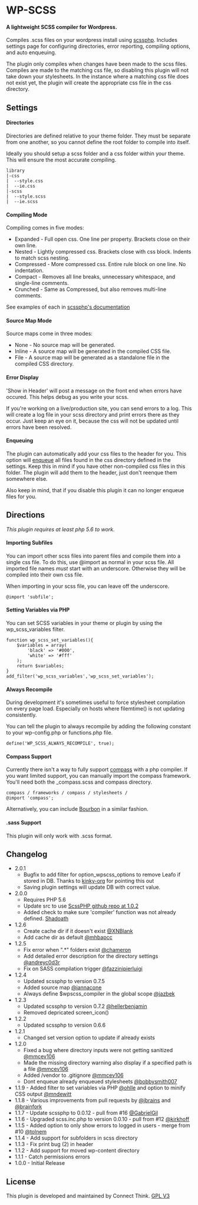 # WP-SCSS
#### A lightweight SCSS compiler for Wordpress.

Compiles .scss files on your wordpress install using [scssphp](https://github.com/scssphp/scssphp). Includes settings page for configuring directories, error reporting, compiling options, and auto enqueuing.

The plugin only compiles when changes have been made to the scss files. Compiles are made to the matching css file, so disabling this plugin will not take down your stylesheets. In the instance where a matching css file does not exist yet, the plugin will create the appropriate css file in the css directory.

## Settings

#### Directories
Directories are defined relative to your theme folder. They must be separate from one another, so you cannot define the root folder to compile into itself.

Ideally you should setup a scss folder and a css folder within your theme. This will ensure the most accurate compiling.

    library
    |-css
    |  --style.css
    |  --ie.css
    |-scss
    |  --style.scss
    |  --ie.scss

#### Compiling Mode
Compiling comes in five modes:

* Expanded - Full open css. One line per property. Brackets close on their own line.
* Nested - Lightly compressed css. Brackets close with css block. Indents to match scss nesting.
* Compressed - More compressed css. Entire rule block on one line. No indentation.
* Compact - Removes all line breaks, unnecessary whitespace, and single-line comments.
* Crunched - Same as Compressed, but also removes multi-line comments.

See examples of each in [scssphp's documentation](http://scssphp.github.io/scssphp)

#### Source Map Mode
Source maps come in three modes:

* None - No source map will be generated.
* Inline - A source map will be generated in the compiled CSS file.
* File - A source map will be generated as a standalone file in the compiled CSS directory.

#### Error Display
'Show in Header' will post a message on the front end when errors have occured. This helps debug as you write your scss.

If you're working on a live/production site, you can send errors to a log. This will create a log file in your scss directory and print errors there as they occur. Just keep an eye on it, because the css will not be updated until errors have been resolved.

#### Enqueuing
The plugin can automatically add your css files to the header for you. This option will [enqueue](http://codex.wordpress.org/Function_Reference/wp_enqueue_style) all files found in the css directory defined in the settings. Keep this in mind if you have other non-compiled css files in this folder. The plugin will add them to the header, just don't reenque them somewhere else.

Also keep in mind, that if you disable this plugin it can no longer enqueue files for you.


## Directions

*This plugin requires at least php 5.6 to work.*

#### Importing Subfiles
You can import other scss files into parent files and compile them into a single css file. To do this, use @import as normal in your scss file. All imported file names *must* start with an underscore. Otherwise they will be compiled into their own css file.

When importing in your scss file, you can leave off the underscore.

    @import 'subfile';

#### Setting Variables via PHP
You can set SCSS variables in your theme or plugin by using the wp_scss_variables filter.

    function wp_scss_set_variables(){
        $variables = array(
            'black' => '#000',
            'white' => '#fff'
        );
        return $variables;
    }
    add_filter('wp_scss_variables','wp_scss_set_variables');

#### Always Recompile
During development it's sometimes useful to force stylesheet compilation on every page load. Especially on hosts where filemtime() is not updating consistently.

You can tell the plugin to always recompile by adding the following constant to your wp-config.php or functions.php file.

    define('WP_SCSS_ALWAYS_RECOMPILE', true);

#### Compass Support
Currently there isn't a way to fully support [compass](https://github.com/chriseppstein/compass) with a php compiler. If you want limited support, you can manually import the compass framework. You'll need both the _compass.scss and compass directory.

    compass / frameworks / compass / stylesheets /
    @import 'compass';

Alternatively, you can include [Bourbon](https://github.com/thoughtbot/bourbon) in a similar fashion.

#### .sass Support
This plugin will only work with .scss format.

## Changelog
* 2.0.1
  * Bugfix to add filter for option_wpscss_options to remove Leafo if stored in DB. Thanks to [kinky-org](https://github.com/ConnectThink/WP-SCSS/issues/157) for pointing this out
  * Saving plugin settings will update DB with correct value.
* 2.0.0
  * Requires PHP 5.6
  * Update src to use [ScssPHP github repo at 1.0.2](https://github.com/scssphp/scssphp/tree/1.0.2)
  * Added check to make sure 'compiler' function was not already defined. [Shadoath](https://github.com/ConnectThink/WP-SCSS/pull/155)
* 1.2.6
  * Create cache dir if it doesn't exist [@XNBlank](https://github.com/ConnectThink/WP-SCSS/pull/135)
  * Add cache dir as default [@mhbapcc](https://github.com/ConnectThink/WP-SCSS/pull/144)
* 1.2.5
  * Fix error when ".*" folders exist [@chameron](https://github.com/ConnectThink/WP-SCSS/pull/111)
  * Add detailed error description for the directory settings [@andreyc0d3r](https://github.com/ConnectThink/WP-SCSS/pull/121)
  * Fix on SASS compilation trigger [@fazzinipierluigi](https://github.com/ConnectThink/WP-SCSS/pull/122)
* 1.2.4
  * Updated scssphp to version 0.7.5
  * Added source map [@iannacone](https://github.com/ConnectThink/WP-SCSS/issues/49)
  * Always define $wpscss_compiler in the global scope [@jazbek](https://github.com/ConnectThink/WP-SCSS/pull/98)
* 1.2.3
  * Updated scssphp to version 0.7.2 [@hellerbenjamin](https://github.com/ConnectThink/WP-SCSS/pull/86)
  * Removed depricated screen_icon()
* 1.2.2
  * Updated scssphp to version 0.6.6
* 1.2.1
  * Changed set version option to update if already exists
* 1.2.0
  * Fixed a bug where directory inputs were not getting sanitized [@mmcev106](https://github.com/ConnectThink/WP-SCSS/pull/66)
  * Made the missing directory warning also display if a specified path is a file [@mmcev106](https://github.com/ConnectThink/WP-SCSS/pull/65)
  * Added /vendor to .gitignore [@mmcev106](https://github.com/ConnectThink/WP-SCSS/pull/64)
  * Dont enqueue already enqueued stylesheets [@bobbysmith007](https://github.com/ConnectThink/WP-SCSS/pull/61)
* 1.1.9 - Added filter to set variables via PHP [@ohlle](https://github.com/ohlle) and option to minify CSS output [@mndewitt](https://github.com/mndewitt)
* 1.1.8 - Various improvements from pull requests by [@jbrains](https://github.com/jbrains) and [@brainfork](https://github.com/brainfork)
* 1.1.7 - Update scssphp to 0.0.12 - pull from #16 [@GabrielGil](https://github.com/GabrielGil)
* 1.1.6 - Upgraded scss.inc.php to version 0.0.10 - pull from #12 [@kirkhoff](https://github.com/kirkhoff)
* 1.1.5 - Added option to only show errors to logged in users - merge from #10 [@tolnem](https://github.com/tolnem)
* 1.1.4 - Add support for subfolders in scss directory
* 1.1.3 - Fix print bug (2) in header
* 1.1.2 - Add support for moved wp-content directory
* 1.1.1 - Catch permissions errors
* 1.0.0 - Initial Release

## License
This plugin is developed and maintained by Connect Think.
[GPL V3](http://www.gnu.org/copyleft/gpl.html)
